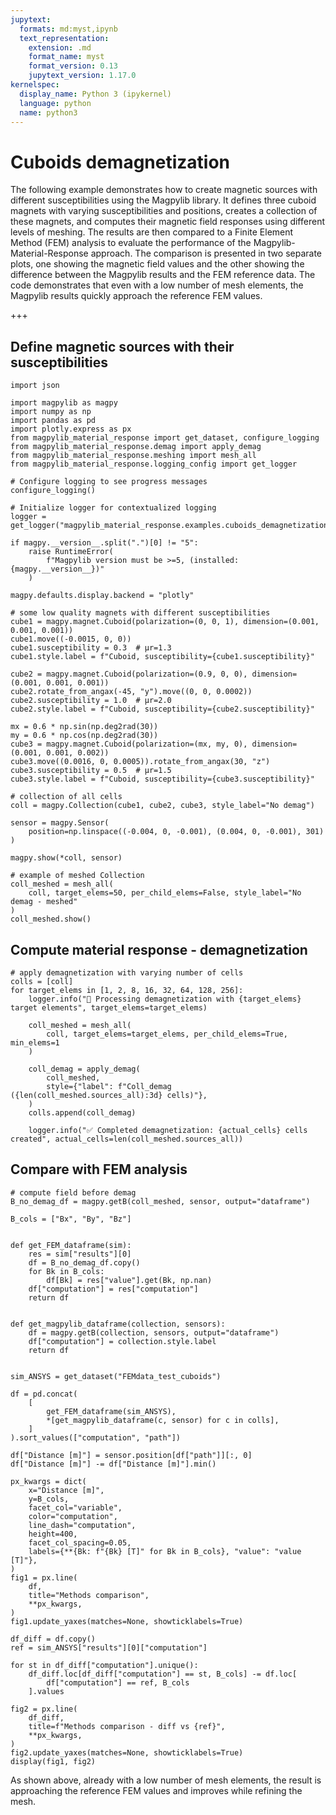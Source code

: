 ```yaml
---
jupytext:
  formats: md:myst,ipynb
  text_representation:
    extension: .md
    format_name: myst
    format_version: 0.13
    jupytext_version: 1.17.0
kernelspec:
  display_name: Python 3 (ipykernel)
  language: python
  name: python3
---
```


# Cuboids demagnetization

The following example demonstrates how to create magnetic sources with different
susceptibilities using the Magpylib library. It defines three cuboid magnets
with varying susceptibilities and positions, creates a collection of these
magnets, and computes their magnetic field responses using different levels of
meshing. The results are then compared to a Finite Element Method (FEM) analysis
to evaluate the performance of the Magpylib-Material-Response approach. The
comparison is presented in two separate plots, one showing the magnetic field
values and the other showing the difference between the Magpylib results and the
FEM reference data. The code demonstrates that even with a low number of mesh
elements, the Magpylib results quickly approach the reference FEM values.

+++

## Define magnetic sources with their susceptibilities

```{code-cell} ipython3
import json

import magpylib as magpy
import numpy as np
import pandas as pd
import plotly.express as px
from magpylib_material_response import get_dataset, configure_logging
from magpylib_material_response.demag import apply_demag
from magpylib_material_response.meshing import mesh_all
from magpylib_material_response.logging_config import get_logger

# Configure logging to see progress messages
configure_logging()

# Initialize logger for contextualized logging
logger = get_logger("magpylib_material_response.examples.cuboids_demagnetization")

if magpy.__version__.split(".")[0] != "5":
    raise RuntimeError(
        f"Magpylib version must be >=5, (installed: {magpy.__version__})"
    )

magpy.defaults.display.backend = "plotly"

# some low quality magnets with different susceptibilities
cube1 = magpy.magnet.Cuboid(polarization=(0, 0, 1), dimension=(0.001, 0.001, 0.001))
cube1.move((-0.0015, 0, 0))
cube1.susceptibility = 0.3  # µr=1.3
cube1.style.label = f"Cuboid, susceptibility={cube1.susceptibility}"

cube2 = magpy.magnet.Cuboid(polarization=(0.9, 0, 0), dimension=(0.001, 0.001, 0.001))
cube2.rotate_from_angax(-45, "y").move((0, 0, 0.0002))
cube2.susceptibility = 1.0  # µr=2.0
cube2.style.label = f"Cuboid, susceptibility={cube2.susceptibility}"

mx = 0.6 * np.sin(np.deg2rad(30))
my = 0.6 * np.cos(np.deg2rad(30))
cube3 = magpy.magnet.Cuboid(polarization=(mx, my, 0), dimension=(0.001, 0.001, 0.002))
cube3.move((0.0016, 0, 0.0005)).rotate_from_angax(30, "z")
cube3.susceptibility = 0.5  # µr=1.5
cube3.style.label = f"Cuboid, susceptibility={cube3.susceptibility}"

# collection of all cells
coll = magpy.Collection(cube1, cube2, cube3, style_label="No demag")

sensor = magpy.Sensor(
    position=np.linspace((-0.004, 0, -0.001), (0.004, 0, -0.001), 301)
)

magpy.show(*coll, sensor)
```

```{code-cell} ipython3
# example of meshed Collection
coll_meshed = mesh_all(
    coll, target_elems=50, per_child_elems=False, style_label="No demag - meshed"
)
coll_meshed.show()
```

## Compute material response - demagnetization

```{code-cell} ipython3
# apply demagnetization with varying number of cells
colls = [coll]
for target_elems in [1, 2, 8, 16, 32, 64, 128, 256]:
    logger.info("🔄 Processing demagnetization with {target_elems} target elements", target_elems=target_elems)

    coll_meshed = mesh_all(
        coll, target_elems=target_elems, per_child_elems=True, min_elems=1
    )

    coll_demag = apply_demag(
        coll_meshed,
        style={"label": f"Coll_demag ({len(coll_meshed.sources_all):3d} cells)"},
    )
    colls.append(coll_demag)

    logger.info("✅ Completed demagnetization: {actual_cells} cells created", actual_cells=len(coll_meshed.sources_all))
```

## Compare with FEM analysis

```{code-cell} ipython3
# compute field before demag
B_no_demag_df = magpy.getB(coll_meshed, sensor, output="dataframe")

B_cols = ["Bx", "By", "Bz"]


def get_FEM_dataframe(sim):
    res = sim["results"][0]
    df = B_no_demag_df.copy()
    for Bk in B_cols:
        df[Bk] = res["value"].get(Bk, np.nan)
    df["computation"] = res["computation"]
    return df


def get_magpylib_dataframe(collection, sensors):
    df = magpy.getB(collection, sensors, output="dataframe")
    df["computation"] = collection.style.label
    return df


sim_ANSYS = get_dataset("FEMdata_test_cuboids")

df = pd.concat(
    [
        get_FEM_dataframe(sim_ANSYS),
        *[get_magpylib_dataframe(c, sensor) for c in colls],
    ]
).sort_values(["computation", "path"])

df["Distance [m]"] = sensor.position[df["path"]][:, 0]
df["Distance [m]"] -= df["Distance [m]"].min()
```

```{code-cell} ipython3
px_kwargs = dict(
    x="Distance [m]",
    y=B_cols,
    facet_col="variable",
    color="computation",
    line_dash="computation",
    height=400,
    facet_col_spacing=0.05,
    labels={**{Bk: f"{Bk} [T]" for Bk in B_cols}, "value": "value [T]"},
)
fig1 = px.line(
    df,
    title="Methods comparison",
    **px_kwargs,
)
fig1.update_yaxes(matches=None, showticklabels=True)

df_diff = df.copy()
ref = sim_ANSYS["results"][0]["computation"]

for st in df_diff["computation"].unique():
    df_diff.loc[df_diff["computation"] == st, B_cols] -= df.loc[
        df["computation"] == ref, B_cols
    ].values

fig2 = px.line(
    df_diff,
    title=f"Methods comparison - diff vs {ref}",
    **px_kwargs,
)
fig2.update_yaxes(matches=None, showticklabels=True)
display(fig1, fig2)
```

As shown above, already with a low number of mesh elements, the result is
approaching the reference FEM values and improves while refining the mesh.
